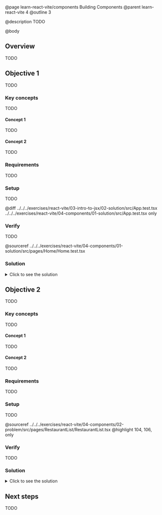@page learn-react-vite/components Building Components
@parent learn-react-vite 4
@outline 3

@description TODO

@body

## Overview

TODO

## Objective 1

TODO

### Key concepts

TODO

#### Concept 1

TODO

#### Concept 2

TODO

### Requirements

TODO

### Setup

TODO

@diff ../../../exercises/react-vite/03-intro-to-jsx/02-solution/src/App.test.tsx ../../../exercises/react-vite/04-components/01-solution/src/App.test.tsx only

### Verify

TODO

@sourceref ../../../exercises/react-vite/04-components/01-solution/src/pages/Home/Home.test.tsx

### Solution

<details>
<summary>Click to see the solution</summary>

TODO

@diff ../../../exercises/react-vite/03-intro-to-jsx/02-solution/src/App.tsx ../../../exercises/react-vite/04-components/01-solution/src/pages/Home/Home.tsx only

@diff ../../../exercises/react-vite/03-intro-to-jsx/02-solution/src/App.tsx ../../../exercises/react-vite/04-components/01-solution/src/App.tsx only

</details>

## Objective 2

TODO

### Key concepts

TODO

#### Concept 1

TODO

#### Concept 2

TODO

### Requirements

TODO

### Setup

TODO

@sourceref ../../../exercises/react-vite/04-components/02-problem/src/pages/RestaurantList/RestaurantList.tsx
@highlight 104, 106, only

### Verify

TODO

### Solution

<details>
<summary>Click to see the solution</summary>

TODO

@diff ../../../exercises/react-vite/04-components/02-problem/src/pages/RestaurantList/RestaurantList.tsx ../../../exercises/react-vite/04-components/02-solution/src/pages/RestaurantList/RestaurantList.tsx only

</details>

## Next steps

TODO